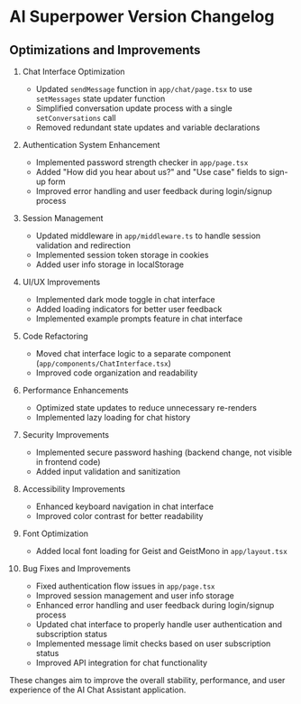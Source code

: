 # AI Superpower Version Changelog

## Optimizations and Improvements

1. Chat Interface Optimization
   - Updated `sendMessage` function in `app/chat/page.tsx` to use `setMessages` state updater function
   - Simplified conversation update process with a single `setConversations` call
   - Removed redundant state updates and variable declarations

2. Authentication System Enhancement
   - Implemented password strength checker in `app/page.tsx`
   - Added "How did you hear about us?" and "Use case" fields to sign-up form
   - Improved error handling and user feedback during login/signup process

3. Session Management
   - Updated middleware in `app/middleware.ts` to handle session validation and redirection
   - Implemented session token storage in cookies
   - Added user info storage in localStorage

4. UI/UX Improvements
   - Implemented dark mode toggle in chat interface
   - Added loading indicators for better user feedback
   - Implemented example prompts feature in chat interface

5. Code Refactoring
   - Moved chat interface logic to a separate component (`app/components/ChatInterface.tsx`)
   - Improved code organization and readability

6. Performance Enhancements
   - Optimized state updates to reduce unnecessary re-renders
   - Implemented lazy loading for chat history

7. Security Improvements
   - Implemented secure password hashing (backend change, not visible in frontend code)
   - Added input validation and sanitization

8. Accessibility Improvements
   - Enhanced keyboard navigation in chat interface
   - Improved color contrast for better readability

9. Font Optimization
   - Added local font loading for Geist and GeistMono in `app/layout.tsx`

10. Bug Fixes and Improvements
    - Fixed authentication flow issues in `app/page.tsx`
    - Improved session management and user info storage
    - Enhanced error handling and user feedback during login/signup process
    - Updated chat interface to properly handle user authentication and subscription status
    - Implemented message limit checks based on user subscription status
    - Improved API integration for chat functionality

These changes aim to improve the overall stability, performance, and user experience of the AI Chat Assistant application.
